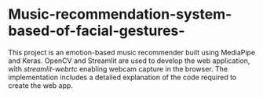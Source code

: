 # Music-recommendation-system-based-of-facial-gestures-
This project is an emotion-based music recommender built using MediaPipe and Keras. OpenCV and Streamlit are used to develop the web application, with *streamlit-webrtc* enabling webcam capture in the browser. The implementation includes a detailed explanation of the code required to create the web app.
